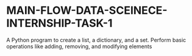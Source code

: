 # MAIN-FLOW-DATA-SCEINECE-INTERNSHIP-TASK-1

A Python program to create a list, a 
dictionary, and a set. Perform basic operations 
like adding, removing, and modifying 
elements
